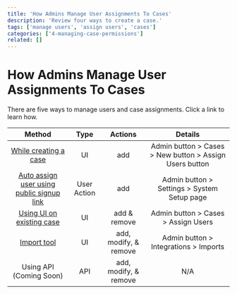 ```yaml
---
title: 'How Admins Manage User Assignments To Cases'
description: 'Review four ways to create a case.'
tags: ['manage users', 'assign users', 'cases']
categories: ['4-managing-case-permissions']
related: []
---
```


# How Admins Manage User Assignments To Cases

There are five ways to manage users and case assignments. Click a link to learn how.

|                                                            **Method**                                                             |  **Type**   |      **Actions**      |                       **Details**                       |
| :-------------------------------------------------------------------------------------------------------------------------------: | :---------: | :-------------------: | :-----------------------------------------------------: |
|                <a href="docs/how-to-assign-users-while-creating-a-case" target="_blank">While creating a case</a>                 |     UI      |          add          | Admin button > Cases > New button > Assign Users button |
| <a href="docs/how-to-auto-assign-users-with-the-public-signup-link" target="_blank">Auto assign user using public signup link</a> | User Action |          add          |       Admin button > Settings > System Setup page       |
|     <a href="docs/how-to-assign-or-remove-user-assignments-with-existing-cases" target="_blank">Using UI on existing case</a>     |     UI      |     add & remove      |           Admin button > Cases > Assign Users           |
|        <a href="docs/how-to-assign-modify-or-remove-user-assignments-with-the-import-tool" target="_blank">Import tool</a>        |     UI      | add, modify, & remove |          Admin button > Integrations > Imports          |
|                                                      Using API (Coming Soon)                                                      |     API     | add, modify, & remove |                           N/A                           |
